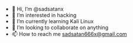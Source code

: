 - 👋 Hi, I’m @sadsatanx
- 👀 I’m interested in hacking
- 🌱 I’m currently learning Kali Linux
- 💞️ I’m looking to collaborate on anything
- 📫 How to reach me sadsatan666x@gmail.com

<!---
sadsatanx/sadsatanx is a ✨ special ✨ repository because its `README.md` (this file) appears on your GitHub profile.
You can click the Preview link to take a look at your changes.
--->
